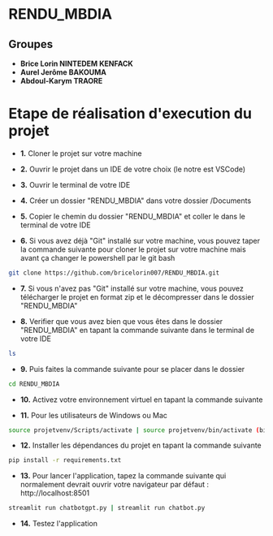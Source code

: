# RENDU_MBDIA

## Groupes
- **Brice Lorin NINTEDEM KENFACK**
- **Aurel Jerôme BAKOUMA**
- **Abdoul-Karym TRAORE**

# Etape de réalisation d'execution du projet
- **1.** Cloner le projet sur votre machine

- **2.** Ouvrir le projet dans un IDE de votre choix (le notre est VSCode)

- **3.** Ouvrir le terminal de votre IDE

- **4.** Créer un dossier "RENDU_MBDIA" dans votre dossier /Documents

- **5.** Copier le chemin du dossier "RENDU_MBDIA" et coller le dans le terminal de votre IDE

- **6.** Si vous avez déjà "Git" installé sur votre machine, vous pouvez taper la commande suivante pour cloner le projet sur votre machine mais avant ça changer le powershell par le git bash
```bash
git clone https://github.com/bricelorin007/RENDU_MBDIA.git
```

- **7.** Si vous n'avez pas "Git" installé sur votre machine, vous pouvez télécharger le projet en format zip et le décompresser dans le dossier "RENDU_MBDIA"

- **8.** Verifier que vous avez bien que vous êtes dans le dossier "RENDU_MBDIA" en tapant la commande suivante dans le terminal de votre IDE
```bash
ls
```

- **9.** Puis faites la commande suivante pour se placer dans le dossier
```bash
cd RENDU_MBDIA
```

- **10.** Activez votre environnement virtuel en tapant la commande suivante

- **11.** Pour les utilisateurs de Windows ou Mac
```bash
source projetvenv/Scripts/activate | source projetvenv/bin/activate (bin pour Mac)
```

- **12.** Installer les dépendances du projet en tapant la commande suivante
```bash
pip install -r requirements.txt
```

- **13.** Pour lancer l'application, tapez la commande suivante qui normalement devrait ouvrir votre navigateur par défaut : http://localhost:8501
```bash
streamlit run chatbotgpt.py | streamlit run chatbot.py
```

- **14.** Testez l'application 
